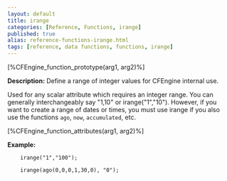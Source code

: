 ```yaml
---
layout: default
title: irange
categories: [Reference, Functions, irange]
published: true
alias: reference-functions-irange.html
tags: [reference, data functions, functions, irange]
---
```


[%CFEngine_function_prototype(arg1, arg2)%]

**Description:** Define a range of integer values for CFEngine internal use.

Used for any scalar attribute which requires an integer range. You can
generally interchangeably say "1,10" or irange("1","10"). However, if
you want to create a range of dates or times, you must use irange if you
also use the functions `ago`, `now`, `accumulated`, etc.

[%CFEngine_function_attributes(arg1, arg2)%]

**Example:**

```cf3
    irange("1","100");

    irange(ago(0,0,0,1,30,0), "0");
```
